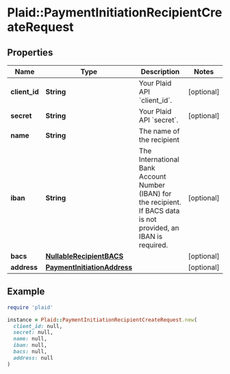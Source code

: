 # Plaid::PaymentInitiationRecipientCreateRequest

## Properties

| Name | Type | Description | Notes |
| ---- | ---- | ----------- | ----- |
| **client_id** | **String** | Your Plaid API &#x60;client_id&#x60;. | [optional] |
| **secret** | **String** | Your Plaid API &#x60;secret&#x60;. | [optional] |
| **name** | **String** | The name of the recipient |  |
| **iban** | **String** | The International Bank Account Number (IBAN) for the recipient. If BACS data is not provided, an IBAN is required. | [optional] |
| **bacs** | [**NullableRecipientBACS**](NullableRecipientBACS.md) |  | [optional] |
| **address** | [**PaymentInitiationAddress**](PaymentInitiationAddress.md) |  | [optional] |

## Example

```ruby
require 'plaid'

instance = Plaid::PaymentInitiationRecipientCreateRequest.new(
  client_id: null,
  secret: null,
  name: null,
  iban: null,
  bacs: null,
  address: null
)
```

